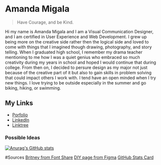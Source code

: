 # Amanda Migala


> Have Courage, and be Kind.

Hi my name is Amanda Migala and I am a Visual Communication Designer, and I am certified in User Experience and Web Development. I grew up being more on the creative side rather then the logical side 
and loved to come with things that I imagined though drawing, photography, and story telling. When I graduated high school, I remember my drama teacher mentioning to me how 
I was a quiet genius who embraced so much creativity during my years in school and hoped I would continue that during college. From then on, 
I decided to persure design as my major not just because of the creative part of it but also to gain skills in problem solving that could impact others I work with. 
I tend have an open minded when I try new things. I love trying to be outside especially in the summer and go biking, hiking, or swimming.

## My Links
* [Porfolio](https://amandamigala.myportfolio.com)
* [LinkedIn](https://www.linkedin.com/in/amigala/)
* [Linktree](https://linktr.ee/SlyMandy)

### Possible Ideas 
[![Anurag's GitHub stats](https://github-readme-stats.vercel.app/api?username=amigala)](https://github.com/anuraghazra/github-readme-stats)

<!--
**amigala/amigala** is a ✨ _special_ ✨ repository because its `README.md` (this file) appears on your GitHub profile.

Here are some ideas to get you started:

- 🔭 I’m currently working on ...
- 🌱 I’m currently learning ...
- 👯 I’m looking to collaborate on ...
- 🤔 I’m looking for help with ...
- 💬 Ask me about ...
- 📫 How to reach me: ...
- 😄 Pronouns: ...
- ⚡ Fun fact: ...
-->

#Sources
[Britney from Font Share](https://www.fontshare.com/fonts/britney)
[DIY page from Figma](https://www.figma.com/file/a55FO3JOrkGDMwMjx1fgDr/DIY-Landing-Page?node-id=1%3A5&t=01SsJPkI2h20hOT2-1)
[GitHub Stats Card](https://github.com/anuraghazra/github-readme-stats#github-stats-card)
